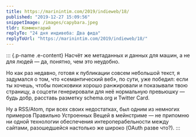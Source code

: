 ```yaml
---
title: https://marinintim.com/2019/indieweb/18/
published: "2019-12-27 15:09:56"
snippetImage: /images/capybara.jpeg
tldr: Комментарий
replyTo: "24 дня индивеба: Два фида"
replyToUrl: "https://marinintim.com/2019/indieweb/18/"
---
```


::: {.p-name .e-content}
Насчёт же метаданных и данных для машин, а не для людей — да, понятно, чем это неудобно.

Но как раз недавно, готовя к публикации совсем небольшой текст, я задумался о том, что «семантический веб», по сути, уже победил: если ты хочешь, чтобы поисковики хорошо ранжировали и показывали твою страницу, а соцсети генерировали для неё нормальную превьюшку — будь добр, расставь разметку schema.org и Twitter Card.

Ну а RSS/Atom, при всех своих недостатках, был одним из немногих примеров Правильно Устроенных Вещей в мейнстриме — не припомню ни одной технологии обеспечения интероперабельности между сайтами, разошедшейся настолько же широко (OAuth разве что?).
:::
